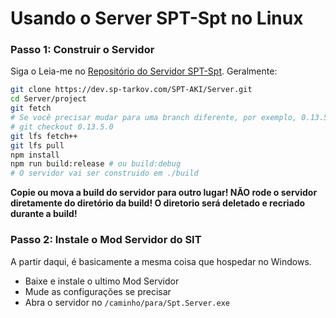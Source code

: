 # Usando o Server SPT-Spt no Linux

### Passo 1: Construir o Servidor
Siga o Leia-me no [Repositório do Servidor SPT-Spt](https://dev.sp-tarkov.com/SPT-AKI/Server). Geralmente:
```bash
git clone https://dev.sp-tarkov.com/SPT-AKI/Server.git
cd Server/project
git fetch
# Se você precisar mudar para uma branch diferente, por exemplo, 0.13.5.0
# git checkout 0.13.5.0
git lfs fetch++
git lfs pull
npm install
npm run build:release # ou build:debug
# O servidor vai ser construido em ./build
```
**Copie ou mova a build do servidor para outro lugar! NÃO rode o servidor diretamente do diretório da build! O diretorio será deletado e recriado durante a build!**

### Passo 2: Instale o Mod Servidor do SIT
A partir daqui, é basicamente a mesma coisa que hospedar no Windows.
- Baixe e instale o ultimo Mod Servidor
- Mude as configurações se precisar
- Abra o servidor no `/caminho/para/Spt.Server.exe`